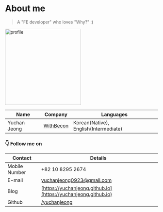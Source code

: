 # About me

> A "FE developer" who loves "Why?" :)

<img width="250px" alt="profile" src="https://user-images.githubusercontent.com/84524514/184883636-eef39eb0-2f2a-4a70-9bdc-8a1d54732bb9.JPG"/>

| Name         | Company                                    | Languages                             |
| ------------ | ------------------------------------------ | ------------------------------------- |
| Yuchan Jeong | [WithBecon](https://www.becon-global.com/) | Korean(Native), English(Intermediate) |

### 👇 Follow me on

| Contact       | Details                                                        |
| ------------- | -------------------------------------------------------------- |
| Mobile Number | +82 10 8295 2674                                               |
| E-mail        | [yuchanjeong0923@gmail.com](mailto:yuchanjeong0923@gmail.com)  |
| Blog          | [https://yuchanjeong.github.io](https://yuchanjeong.github.io) |
| Github        | [/yuchanjeong](https://github.com/yuchanjeong)                 |

